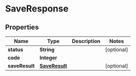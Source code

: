 
# SaveResponse

## Properties
Name | Type | Description | Notes
------------ | ------------- | ------------- | -------------
**status** | **String** |  |  [optional]
**code** | **Integer** |  | 
**saveResult** | [**SaveResult**](SaveResult.md) |  |  [optional]



